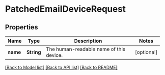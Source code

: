 # PatchedEmailDeviceRequest

## Properties
Name | Type | Description | Notes
------------ | ------------- | ------------- | -------------
**name** | **String** | The human-readable name of this device. | [optional] 

[[Back to Model list]](../README.md#documentation-for-models) [[Back to API list]](../README.md#documentation-for-api-endpoints) [[Back to README]](../README.md)


